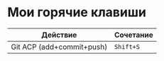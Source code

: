 # Мои горячие клавиши

| Действие                  | Сочетание |
| ------------------------- | --------- |
| Git ACP (add+commit+push) | `Shift+S` |
